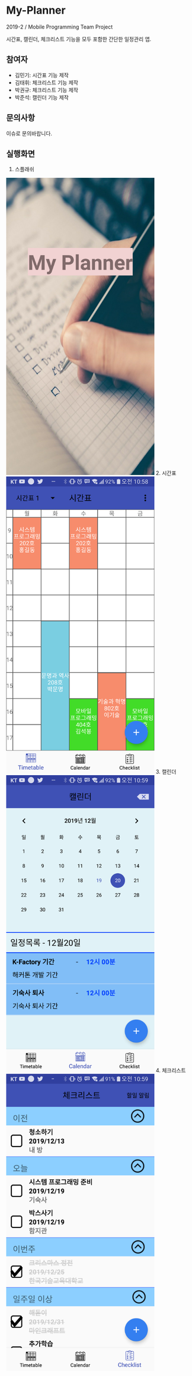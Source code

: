 # My-Planner
2019-2 / Mobile Programming Team Project

시간표, 캘린더, 체크리스트 기능을 모두 포함한 간단한 일정관리 앱.

## 참여자
- 김민기: 시간표 기능 제작
- 김태휘: 체크리스트 기능 제작
- 박권규: 체크리스트 기능 제작
- 박준석: 캘린더 기능 제작

## 문의사항
이슈로 문의바랍니다.

## 실행화면
1. 스플래쉬
<img src="splash.png" width="400px" alt="splash image"/>
2. 시간표
<img src="timetable.png" width="400px" alt="timetable image"/>
3. 캘린더
<img src="calendar.png" width="400px" alt="calendar image"/>
4. 체크리스트
<img src="checklist.png" width="400px" alt="checklist image"/>
